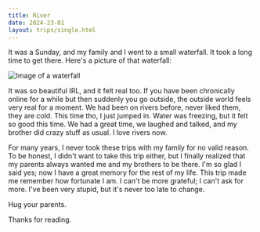 ```yaml
---
title: River
date: 2024-23-01
layout: trips/single.html
---
```


It was a Sunday, and my family and I went to a small waterfall. It took a long time to get there. Here's a picture of that waterfall:

![Image of a waterfall](/img/waterfall.png)

It was so beautiful IRL, and it felt real too. If you have been chronically online for a while but then suddenly you go outside, the outside world feels very real for a moment. We had been on rivers before, never liked them, they are cold. This time tho, I just jumped in. Water was freezing, but it felt so good this time. We had a great time, we laughed and talked, and my brother did crazy stuff as usual. I love rivers now.

For many years, I never took these trips with my family for no valid reason. To be honest, I didn't want to take this trip either, but I finally realized that my parents always wanted me and my brothers to be there. I'm so glad I said yes; now I have a great memory for the rest of my life. This trip made me remember how fortunate I am. I can't be more grateful; I can't ask for more. I've been very stupid, but it's never too late to change.

Hug your parents.

Thanks for reading.
